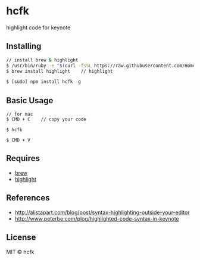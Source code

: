 # hcfk
highlight code for keynote

## Installing
````bash
// install brew & highlight
$ /usr/bin/ruby -e "$(curl -fsSL https://raw.githubusercontent.com/Homebrew/install/master/install)"    // brew
$ brew install highlight    // highlight
````

````javascript
$ [sudo] npm install hcfk -g
````

## Basic Usage
````
// for mac
$ CMD + C    // copy your code

$ hcfk

$ CMD + V

````

## Requires
- [brew](http://brew.sh/index_zh-cn.html)
- [highlight](http://www.andre-simon.de/doku/highlight/en/highlight.php)

## References
- http://alistapart.com/blog/post/syntax-highlighting-outside-your-editor
- http://www.peterbe.com/plog/highlighted-code-syntax-in-keynote

## License
MIT © hcfk
